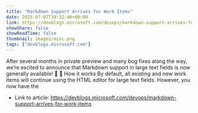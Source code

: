 ```yaml
---
title: "Markdown Support Arrives for Work Items"
date: 2025-07-07T19:32:46+00:00
link: https://devblogs.microsoft.com/devops/markdown-support-arrives-for-work-items
showShare: false
showReadTime: false
thumbnail: images/misc.png
tags: ["devblogs.microsoft.com"]
---
```

After several months in private preview and many bug fixes along the way, we’re excited to announce that Markdown support in large text fields is now generally available! 🎉 🦄 How it works By default, all existing and new work items will continue using the HTML editor for large text fields. However, you now have the

- Link to article: https://devblogs.microsoft.com/devops/markdown-support-arrives-for-work-items